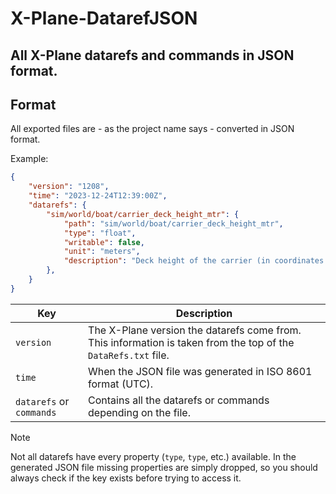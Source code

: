 # X-Plane-DatarefJSON

## All **X-Plane datarefs** and **commands** in **JSON** format.

## Format
All exported files are - as the project name says - converted in JSON format.

Example:
```json
{
    "version": "1208",
    "time": "2023-12-24T12:39:00Z",
    "datarefs": {
        "sim/world/boat/carrier_deck_height_mtr": {
            "path": "sim/world/boat/carrier_deck_height_mtr",
            "type": "float",
            "writable": false,
            "unit": "meters",
            "description": "Deck height of the carrier (in coordinates of the OBJ model)"
        },
    }
}
```
| Key                      | Description                                                                                                    |
| ------------------------ | -------------------------------------------------------------------------------------------------------------- |
| `version`                | The X-Plane version the datarefs come from. This information is taken from the top of the `DataRefs.txt` file. |
| `time`                   | When the JSON file was generated in ISO 8601 format (UTC).                                                     |
| `datarefs` or `commands` | Contains all the datarefs or commands depending on the file.                                                   |

> [!NOTE]
> Not all datarefs have every property (`type`, `type`, etc.) available. In the generated JSON file missing properties are simply dropped, so you should always check if the key exists before trying to access it.